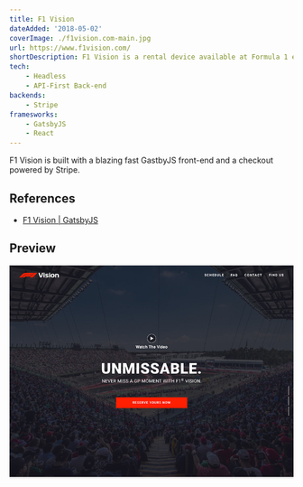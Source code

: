 ```yaml
---
title: F1 Vision
dateAdded: '2018-05-02'
coverImage: ./f1vision.com-main.jpg
url: https://www.f1vision.com/
shortDescription: F1 Vision is a rental device available at Formula 1 events to enhance the fan experience.
tech:
    - Headless
    - API-First Back-end
backends:
    - Stripe
framesworks:
    - GatsbyJS
    - React
---
```


F1 Vision is built with a blazing fast GastbyJS front-end and a checkout powered by Stripe.

## References

* [F1 Vision | GatsbyJS](https://www.gatsbyjs.org/showcase/www.f1vision.com)

## Preview

![F1 Vision Homepage Image](./f1vision.com-main.jpg)
